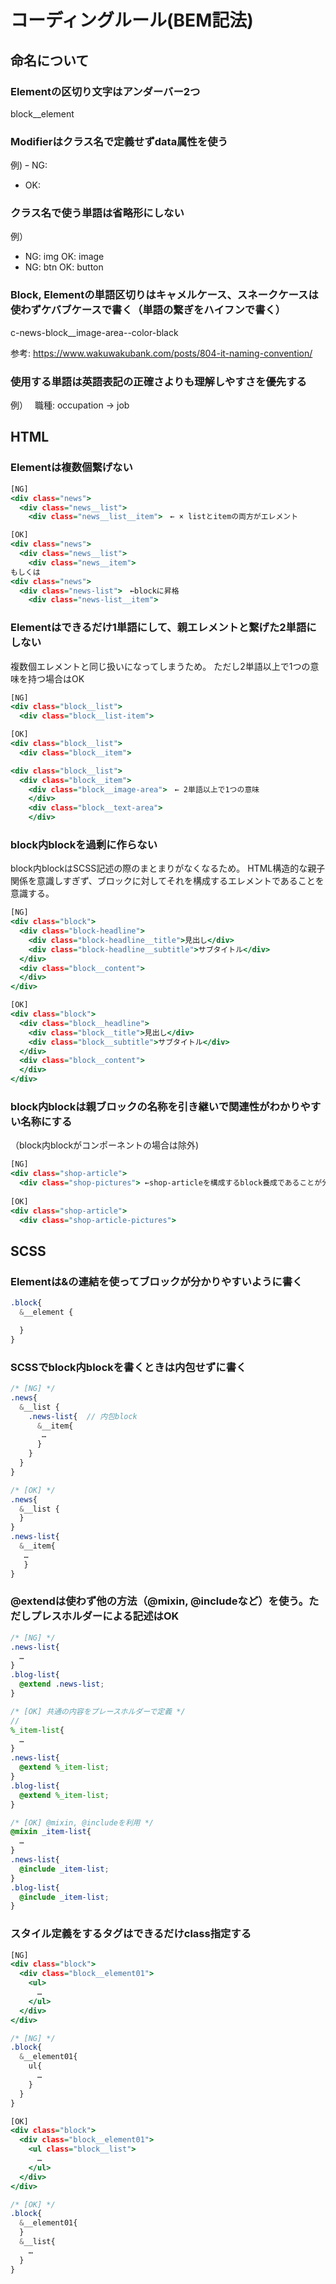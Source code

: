 # コーディングルール(BEM記法)

## 命名について
### Elementの区切り文字はアンダーバー2つ
block__element

### Modifierはクラス名で定義せずdata属性を使う
例)
ｰ NG: <div class="block__element--modifier-value">
- OK: <div class="block__element" data-modifier="value">

### クラス名で使う単語は省略形にしない
例）
- NG: img  OK: image
- NG: btn  OK: button

### Block, Elementの単語区切りはキャメルケース、スネークケースは使わずケバブケースで書く（単語の繋ぎをハイフンで書く）
c-news-block__image-area--color-black

参考:
https://www.wakuwakubank.com/posts/804-it-naming-convention/

### 使用する単語は英語表記の正確さよりも理解しやすさを優先する
例）　
職種: occupation → job

## HTML
### Elementは複数個繋げない

```eample01.html
[NG]
<div class="news">
  <div class="news__list">
    <div class="news__list__item">　← × listとitemの両方がエレメント

[OK]
<div class="news">
  <div class="news__list">
    <div class="news__item">
もしくは
<div class="news">
  <div class="news-list">　←blockに昇格
    <div class="news-list__item">
```

### Elementはできるだけ1単語にして、親エレメントと繋げた2単語にしない
複数個エレメントと同じ扱いになってしまうため。
ただし2単語以上で1つの意味を持つ場合はOK

```example02.html
[NG]
<div class="block__list">
  <div class="block__list-item">

[OK]
<div class="block__list">
  <div class="block__item">

<div class="block__list">
  <div class="block__item">
    <div class="block__image-area">　← 2単語以上で1つの意味
    </div>
    <div class="block__text-area">
    </div>
```

### block内blockを過剰に作らない
block内blockはSCSS記述の際のまとまりがなくなるため。
HTML構造的な親子関係を意識しすぎず、ブロックに対してそれを構成するエレメントであることを意識する。

```example03.html
[NG]
<div class="block">
  <div class="block-headline">
    <div class="block-headline__title">見出し</div>
    <div class="block-headline__subtitle">サブタイトル</div>
  </div>
  <div class="block__content">
  </div>
</div>

[OK]
<div class="block">
  <div class="block__headline">
    <div class="block__title">見出し</div>
    <div class="block__subtitle">サブタイトル</div>
  </div>
  <div class="block__content">
  </div>
</div>
```

### block内blockは親ブロックの名称を引き継いで関連性がわかりやすい名称にする
（block内blockがコンポーネントの場合は除外)

```example04.html
[NG]
<div class="shop-article">
  <div class="shop-pictures"> ←shop-articleを構成するblock養成であることが分からない
   
[OK]
<div class="shop-article">
  <div class="shop-article-pictures">
```

## SCSS

### Elementは&の連結を使ってブロックが分かりやすいように書く

```example01.scss
.block{
  &__element {

  }
}
```

### SCSSでblock内blockを書くときは内包せずに書く
```example02.scss
/* [NG] */
.news{
  &__list {
    .news-list{  // 内包block
      &__item{
       …
      }
    }
  }
}

/* [OK] */
.news{
  &__list {
  }
}
.news-list{
  &__item{
   …
   }
}
```

### \@extendは使わず他の方法（\@mixin, \@includeなど）を使う。ただしプレスホルダーによる記述はOK

```example03-ng.scss
/* [NG] */
.news-list{
  …
}
.blog-list{
  @extend .news-list;
}
```

```example03-ok01.scss
/* [OK] 共通の内容をプレースホルダーで定義 */
// 
%_item-list{
  …
}
.news-list{
  @extend %_item-list;
}
.blog-list{
  @extend %_item-list;
}
```

```example03-ok02.scss
/* [OK] @mixin, @includeを利用 */
@mixin _item-list{
  …
}
.news-list{
  @include _item-list;
}
.blog-list{
  @include _item-list;
}

```

### スタイル定義をするタグはできるだけclass指定する

```example04-ng.html
[NG]
<div class="block">
  <div class="block__element01">
    <ul>
      …
    </ul>
  </div>
</div>
```
```example04-ng.scss
/* [NG] */
.block{
  &__element01{
    ul{
      …
    }
  }
}
```

```example04-ok.html
[OK]
<div class="block">
  <div class="block__element01">
    <ul class="block__list">
      …
    </ul>
  </div>
</div>
```
```example04-ok.scss
/* [OK] */
.block{
  &__element01{
  }
  &__list{
    …
  }
}
```
